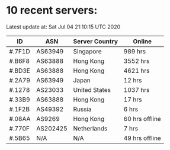 # 10 recent servers:

Latest update at: Sat Jul 04 21:10:15 UTC 2020

| ID | ASN | Server Country | Online |
| -- | --- | -------------- | ------ |
| #.7F1D | AS63949 | Singapore | 989 hrs |
| #.B6F8 | AS63888 | Hong Kong | 3552 hrs |
| #.BD3E | AS63888 | Hong Kong | 4621 hrs |
| #.2A79 | AS63949 | Japan | 12 hrs |
| #.1278 | AS23033 | United States | 1037 hrs |
| #.33B9 | AS63888 | Hong Kong | 17 hrs |
| #.1F2B | AS49392 | Russia | 6 hrs |
| #.08AA | AS9269 | Hong Kong | 60 hrs offline |
| #.770F | AS202425 | Netherlands | 7 hrs |
| #.5B65 | N/A | N/A | 49 hrs offline |

